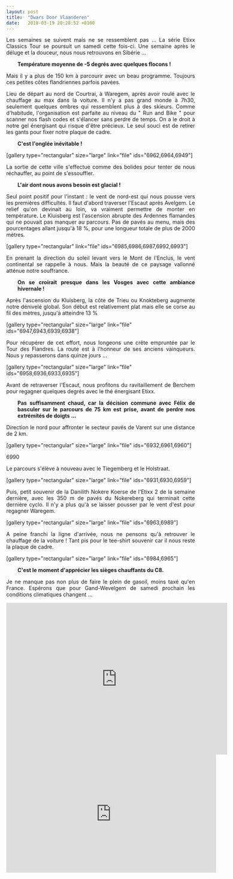 ```yaml
---
layout: post
title:  "Dwars Door Vlaanderen"
date:   2018-03-19 20:28:52 +0100
---
```

<p style="text-align: justify;">Les semaines se suivent mais ne se ressemblent pas ...
La série Etixx Classics Tour se poursuit un samedi cette fois-ci.
Une semaine après le déluge et la douceur, nous nous retrouvons en Sibérie ...</p>
<p style="text-align: justify; padding-left: 30px;"><strong>Température moyenne de -5 degrés avec quelques flocons !</strong></p>
<p style="text-align: justify;">Mais il y a plus de 150 km à parcourir avec un beau programme.
Toujours ces petites côtes flandriennes parfois pavées.</p>
<p style="text-align: justify;">Lieu de départ au nord de Courtrai, à Waregem, après avoir roulé avec le chauffage au max dans la voiture.
Il n'y a pas grand monde à 7h30, seulement quelques ombres qui ressemblent plus à des skieurs.
Comme d'habitude, l'organisation est parfaite au niveau du " Run and Bike " pour scanner nos flash codes et s'élancer sans perdre de temps.
On a le droit à notre gel énergisant qui risque d'être précieux.
Le seul souci est de retirer les gants pour fixer notre plaque de cadre.</p>
<p style="text-align: justify; padding-left: 30px;"><strong>C'est l'onglée inévitable !</strong></p>
[gallery type="rectangular" size="large" link="file" ids="6962,6964,6949"]
<p style="text-align: justify;">La sortie de cette ville s'effectue comme des bolides pour tenter de nous réchauffer, au point de s'essouffler.</p>
<p style="text-align: justify; padding-left: 30px;"><strong>L'air dont nous avons besoin est glacial !</strong></p>
<p style="text-align: justify;">Seul point positif pour l'instant : le vent de nord-est qui nous pousse vers les premières difficultés.
Il faut d'abord traverser l'Escaut après Avelgem.
Le relief qu'on devinait au loin, va vraiment permettre de monter en température.
Le Kluisberg est l'ascension abrupte des Ardennes flamandes qui ne pouvait pas manquer au parcours.
Pas de pavés au menu, mais des pourcentages allant jusqu'à 18 %, pour une longueur totale de plus de 2000 mètres.</p>
[gallery type="rectangular" link="file" ids="6985,6986,6987,6992,6993"]
<p style="text-align: justify;">En prenant la direction du soleil levant vers le Mont de l'Enclus, le vent continental se rappelle à nous.
Mais la beauté de ce paysage vallonné atténue notre souffrance.</p>
<p style="text-align: justify; padding-left: 30px;"><strong>On se croirait presque dans les Vosges avec cette ambiance hivernale !</strong></p>
<p style="text-align: justify;">Après l'ascension du Kluisberg, la côte de Trieu ou Knokteberg augmente notre dénivelé global.
Son début est relativement plat mais elle se corse au fil des mètres, jusqu'à atteindre 13 %</p>
[gallery type="rectangular" size="large" link="file" ids="6947,6943,6939,6938"]
<p style="text-align: justify;">Pour récupérer de cet effort, nous longeons une crête empruntée par le Tour des Flandres.
La route est à l'honneur de ses anciens vainqueurs.
Nous y repasserons dans quinze jours ...</p>
[gallery type="rectangular" size="large" link="file" ids="6958,6936,6933,6935"]
<p style="text-align: justify;">Avant de retraverser l'Escaut, nous profitons du ravitaillement de Berchem pour regagner quelques degrés avec le thé énergisant Etixx.</p>
<p style="text-align: justify; padding-left: 30px;"><strong>Pas suffisamment chaud, car la décision commune avec Félix de basculer sur le parcours   de 75 km est prise, avant de perdre nos extrémités de doigts ...</strong></p>
<p style="text-align: justify;">Direction le nord pour affronter le secteur pavés de Varent sur une distance de 2 km.</p>
[gallery type="rectangular" size="large" link="file" ids="6932,6961,6960"]


6990
<p style="text-align: justify;">Le parcours s'élève à nouveau avec le Tiegemberg et le Holstraat.</p>
[gallery type="rectangular" size="large" link="file" ids="6931,6930,6959"]
<p style="text-align: justify;">Puis, petit souvenir de la Danilith Nokere Koerse de l'Etixx 2 de la semaine dernière, avec les 350 m de pavés du Nokereberg qui terminait cette dernière cyclo.
Il n'y a plus qu'à se laisser pousser par le vent d'est pour regagner Waregem.</p>
[gallery type="rectangular" size="large" link="file" ids="6963,6989"]
<p style="text-align: justify;">A peine franchi la ligne d'arrivée, nous ne pensons qu'à retrouver le chauffage de la voiture !
Tant pis pour le tee-shirt souvenir car il nous reste la plaque de cadre.</p>
[gallery type="rectangular" size="large" link="file" ids="6984,6965"]
<p style="text-align: justify; padding-left: 30px;"><strong>C'est le moment d'apprécier les sièges chauffants du C8.</strong></p>
<p style="text-align: justify;">Je ne manque pas non plus de faire le plein de gasoil, moins taxé qu'en France.
Espérons que pour Gand-Wevelgem de samedi prochain les conditions climatiques changent ...</p>

<center><iframe src="https://www.strava.com/activities/1457024787/embed/bad673967520d4e486a172d364e55d9f00dcdefb" width="590" height="405" frameborder="0" scrolling="no" data-mce-fragment="1"></iframe></center><center>
<iframe src="https://www.youtube.com/embed/uULadM7Va8U" width="560" height="315" frameborder="0" allowfullscreen="allowfullscreen" data-mce-fragment="1"></iframe></center>